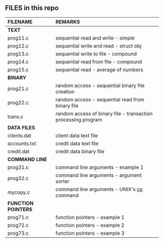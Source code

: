 ## FILES in this repo

|FILENAME  | REMARKS |
|:--------- |:--------|
|**TEXT** | | 
|prog11.c | sequential read and write - simple |
|prog12.c | sequential write and read - struct obj |
|prog13.c | sequential write to file - compound |
|prog14.c | sequential read from file - compound |
|prog15.c | sequential read - average of numbers |
|**BINARY** | |
|prog21.c | random access - sequential binary file creation |
|prog22.c | random access - sequential read from binary file |
|trans.c  | random access of binary file - transaction processing program |
| **DATA FILES** | 
| clients.dat | client data text file |
| accounts.txt | credit data text file |
| credit.dat | credit data binary file | 
|**COMMAND LINE** | |
|prog31.c | command line arguments - example 1 |
|prog32.c | command line arguments - argument sorter |
|mycopy.c | command line arguments - UNIX's [cp][cp] command |
|**FUNCTION POINTERS** | |
|prog71.c | function pointers - example 1
|prog72.c | function pointers - example 2
|prog73.c | function pointers - example 3



[cp]: http://man7.org/linux/man-pages/man1/cp.1.html